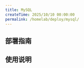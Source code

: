 ```yaml
---
title: MySQL
createTime: 2025/10/10 00:00:00
permalink: /homelab/deploy/mysql/
---
```


## 部署指南

## 使用说明
